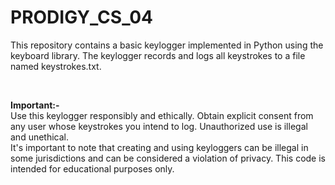 # PRODIGY_CS_04

This repository contains a basic keylogger implemented in Python using the keyboard library. The keylogger records and logs all keystrokes to a file named keystrokes.txt.

<br>

**Important:-**
<br>
Use this keylogger responsibly and ethically. Obtain explicit consent from any user whose keystrokes you intend to log. Unauthorized use is illegal and unethical.
<br>
It's important to note that creating and using keyloggers can be illegal in some jurisdictions and can be considered a violation of privacy. This code is intended for educational purposes only.
